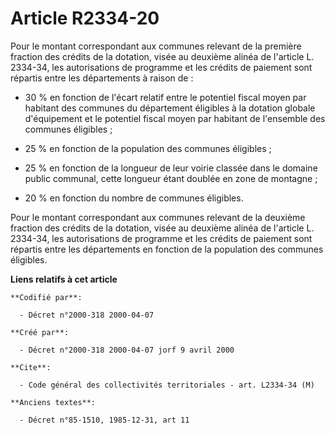 # Article R2334-20

Pour le montant correspondant aux communes relevant de la première fraction des crédits de la dotation, visée au deuxième
alinéa de l'article L. 2334-34, les autorisations de programme et les crédits de paiement sont répartis entre les
départements à raison de :

- 30 % en fonction de l'écart relatif entre le potentiel fiscal moyen par habitant des communes du département éligibles à la
dotation globale d'équipement et le potentiel fiscal moyen par habitant de l'ensemble des communes éligibles ;

- 25 % en fonction de la population des communes éligibles ;

- 25 % en fonction de la longueur de leur voirie classée dans le domaine public communal, cette longueur étant doublée en
zone de montagne ;

- 20 % en fonction du nombre de communes éligibles.

Pour le montant correspondant aux communes relevant de la deuxième fraction des crédits de la dotation, visée au deuxième
alinéa de l'article L. 2334-34, les autorisations de programme et les crédits de paiement sont répartis entre les
départements en fonction de la population des communes éligibles.

**Liens relatifs à cet article**

	**Codifié par**:

	  - Décret n°2000-318 2000-04-07

	**Créé par**:

	  - Décret n°2000-318 2000-04-07 jorf 9 avril 2000

	**Cite**:

	  - Code général des collectivités territoriales - art. L2334-34 (M)

	**Anciens textes**:

	  - Décret n°85-1510, 1985-12-31, art 11

